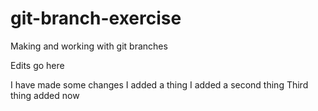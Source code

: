 # git-branch-exercise
Making and working with git branches

Edits go here

I have made some changes
I added a thing
I added a second thing
Third thing added now
